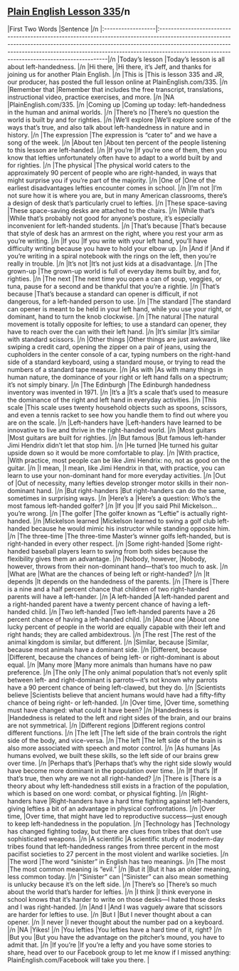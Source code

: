 ## [Plain English Lesson 335](https://PlainEnglish.com/335/)/n
|First Two Words    |Sentence                                                                                                                                                                                                                                                                                               |/n
|:------------------|:------------------------------------------------------------------------------------------------------------------------------------------------------------------------------------------------------------------------------------------------------------------------------------------------------|/n
|Today’s lesson     |Today’s lesson is all about left-handedness.                                                                                                                                                                                                                                                           |/n
|Hi there,          |Hi there, it’s Jeff, and thanks for joining us for another Plain English.                                                                                                                                                                                                                              |/n
|This is            |This is lesson 335 and JR, our producer, has posted the full lesson online at PlainEnglish.com/335.                                                                                                                                                                                                    |/n
|Remember that      |Remember that includes the free transcript, translations, instructional video, practice exercises, and more.                                                                                                                                                                                           |/n
|NA                 |PlainEnglish.com/335.                                                                                                                                                                                                                                                                                  |/n
|Coming up          |Coming up today: left-handedness in the human and animal worlds.                                                                                                                                                                                                                                       |/n
|There’s no         |There’s no question the world is built by and for righties.                                                                                                                                                                                                                                            |/n
|We’ll explore      |We’ll explore some of the ways that’s true, and also talk about left-handedness in nature and in history.                                                                                                                                                                                              |/n
|The expression     |The expression is “cater to” and we have a song of the week.                                                                                                                                                                                                                                           |/n
|About ten          |About ten percent of the people listening to this lesson are left-handed.                                                                                                                                                                                                                              |/n
|If you’re          |If you’re one of them, then you know that lefties unfortunately often have to adapt to a world built by and for righties.                                                                                                                                                                              |/n
|The physical       |The physical world caters to the approximately 90 percent of people who are right-handed, in ways that might surprise you if you’re part of the majority.                                                                                                                                              |/n
|One of             |One of the earliest disadvantages lefties encounter comes in school.                                                                                                                                                                                                                                   |/n
|I’m not            |I’m not sure how it is where you are, but in many American classrooms, there’s a design of desk that’s particularly cruel to lefties.                                                                                                                                                                  |/n
|These space-saving |These space-saving desks are attached to the chairs.                                                                                                                                                                                                                                                   |/n
|While that’s       |While that’s probably not good for anyone’s posture, it’s especially inconvenient for left-handed students.                                                                                                                                                                                            |/n
|That’s because     |That’s because that style of desk has an armrest on the right, where you rest your arm as you’re writing.                                                                                                                                                                                              |/n
|If you             |If you write with your left hand, you’ll have difficulty writing because you have to hold your elbow up.                                                                                                                                                                                               |/n
|And if             |And if you’re writing in a spiral notebook with the rings on the left, then you’re really in trouble.                                                                                                                                                                                                  |/n
|It’s not           |It’s not just kids at a disadvantage.                                                                                                                                                                                                                                                                  |/n
|The grown-up       |The grown-up world is full of everyday items built by, and for, righties.                                                                                                                                                                                                                              |/n
|The next           |The next time you open a can of soup, veggies, or tuna, pause for a second and be thankful that you’re a rightie.                                                                                                                                                                                      |/n
|That’s because     |That’s because a standard can opener is difficult, if not dangerous, for a left-handed person to use.                                                                                                                                                                                                  |/n
|The standard       |The standard can opener is meant to be held in your left hand, while you use your right, or dominant, hand to turn the knob clockwise.                                                                                                                                                                 |/n
|The natural        |The natural movement is totally opposite for lefties; to use a standard can opener, they have to reach over the can with their left hand.                                                                                                                                                              |/n
|It’s similar       |It’s similar with standard scissors.                                                                                                                                                                                                                                                                   |/n
|Other things       |Other things are just awkward, like swiping a credit card, opening the zipper on a pair of jeans, using the cupholders in the center console of a car, typing numbers on the right-hand side of a standard keyboard, using a standard mouse, or trying to read the numbers of a standard tape measure. |/n
|As with            |As with many things in human nature, the dominance of your right or left hand falls on a spectrum; it’s not simply binary.                                                                                                                                                                             |/n
|The Edinburgh      |The Edinburgh handedness inventory was invented in 1971.                                                                                                                                                                                                                                               |/n
|It’s a             |It’s a scale that’s used to measure the dominance of the right and left hand in everyday activities.                                                                                                                                                                                                   |/n
|This scale         |This scale uses twenty household objects such as spoons, scissors, and even a tennis racket to see how you handle them to find out where you are on the scale.                                                                                                                                         |/n
|Left-handers have  |Left-handers have learned to be innovative to live and thrive in the right-handed world.                                                                                                                                                                                                               |/n
|Most guitars       |Most guitars are built for righties.                                                                                                                                                                                                                                                                   |/n
|But famous         |But famous left-hander Jimi Hendrix didn’t let that stop him.                                                                                                                                                                                                                                          |/n
|He turned          |He turned his guitar upside down so it would be more comfortable to play.                                                                                                                                                                                                                              |/n
|With practice,     |With practice, most people can be like Jimi Hendrix: no, not as good on the guitar.                                                                                                                                                                                                                    |/n
|I mean,            |I mean, like Jimi Hendrix in that, with practice, you can learn to use your non-dominant hand for more everyday activities.                                                                                                                                                                            |/n
|Out of             |Out of necessity, many lefties develop stronger motor skills in their non-dominant hand.                                                                                                                                                                                                               |/n
|But right-handers  |But right-handers can do the same, sometimes in surprising ways.                                                                                                                                                                                                                                       |/n
|Here’s a           |Here’s a question: Who’s the most famous left-handed golfer?                                                                                                                                                                                                                                           |/n
|If you             |If you said Phil Mickelson…you’re wrong.                                                                                                                                                                                                                                                               |/n
|The golfer         |The golfer known as “Leftie” is actually right-handed.                                                                                                                                                                                                                                                 |/n
|Mickelson learned  |Mickelson learned to swing a golf club left-handed because he would mimic his instructor while standing opposite him.                                                                                                                                                                                  |/n
|The three-time     |The three-time Master’s winner golfs left-handed, but is right-handed in every other respect.                                                                                                                                                                                                          |/n
|Some right-handed  |Some right-handed baseball players learn to swing from both sides because the flexibility gives them an advantage.                                                                                                                                                                                     |/n
|Nobody, however,   |Nobody, however, throws from their non-dominant hand—that’s too much to ask.                                                                                                                                                                                                                           |/n
|What are           |What are the chances of being left or right-handed?                                                                                                                                                                                                                                                    |/n
|It depends         |It depends on the handedness of the parents.                                                                                                                                                                                                                                                           |/n
|There is           |There is a nine and a half percent chance that children of two right-handed parents will have a left-hander.                                                                                                                                                                                           |/n
|A left-handed      |A left-handed parent and a right-handed parent have a twenty percent chance of having a left-handed child.                                                                                                                                                                                             |/n
|Two left-handed    |Two left-handed parents have a 26 percent chance of having a left-handed child.                                                                                                                                                                                                                        |/n
|About one          |About one lucky percent of people in the world are equally capable with their left and right hands; they are called ambidextrous.                                                                                                                                                                      |/n
|The rest           |The rest of the animal kingdom is similar, but different.                                                                                                                                                                                                                                              |/n
|Similar, because   |Similar, because most animals have a dominant side.                                                                                                                                                                                                                                                    |/n
|Different, because |Different, because the chances of being left- or right-dominant is about equal.                                                                                                                                                                                                                        |/n
|Many more          |Many more animals than humans have no paw preference.                                                                                                                                                                                                                                                  |/n
|The only           |The only animal population that’s not evenly split between left- and right-dominant is parrots—it’s not known why parrots have a 90 percent chance of being left-clawed, but they do.                                                                                                                  |/n
|Scientists believe |Scientists believe that ancient humans would have had a fifty-fifty chance of being right- or left-handed.                                                                                                                                                                                             |/n
|Over time,         |Over time, something must have changed: what could it have been?                                                                                                                                                                                                                                       |/n
|Handedness is      |Handedness is related to the left and right sides of the brain, and our brains are not symmetrical.                                                                                                                                                                                                    |/n
|Different regions  |Different regions control different functions.                                                                                                                                                                                                                                                         |/n
|The left           |The left side of the brain controls the right side of the body, and vice-versa.                                                                                                                                                                                                                        |/n
|The left           |The left side of the brain is also more associated with speech and motor control.                                                                                                                                                                                                                      |/n
|As humans          |As humans evolved, we built these skills, so the left side of our brains grew over time.                                                                                                                                                                                                               |/n
|Perhaps that’s     |Perhaps that’s why the right side slowly would have become more dominant in the population over time.                                                                                                                                                                                                  |/n
|If that’s          |If that’s true, then why are we not all right-handed?                                                                                                                                                                                                                                                  |/n
|There is           |There is a theory about why left-handedness still exists in a fraction of the population, which is based on one word: combat, or physical fighting.                                                                                                                                                    |/n
|Right-handers have |Right-handers have a hard time fighting against left-handers, giving lefties a bit of an advantage in physical confrontations.                                                                                                                                                                         |/n
|Over time,         |Over time, that might have led to reproductive success—just enough to keep left-handedness in the population.                                                                                                                                                                                          |/n
|Technology has     |Technology has changed fighting today, but there are clues from tribes that don’t use sophisticated weapons.                                                                                                                                                                                           |/n
|A scientific       |A scientific study of modern-day tribes found that left-handedness ranges from three percent in the most pacifist societies to 27 percent in the most violent and warlike societies.                                                                                                                   |/n
|The word           |The word “sinister” in English has two meanings.                                                                                                                                                                                                                                                       |/n
|The most           |The most common meaning is “evil.”                                                                                                                                                                                                                                                                     |/n
|But it             |But it has an older meaning, less common today.                                                                                                                                                                                                                                                        |/n
|“Sinister” can     |“Sinister” can also mean something is unlucky because it’s on the left side.                                                                                                                                                                                                                           |/n
|There’s so         |There’s so much about the world that’s harder for lefties.                                                                                                                                                                                                                                             |/n
|I think            |I think everyone in school knows that it’s harder to write on those desks—I hated those desks and I was right-handed.                                                                                                                                                                                  |/n
|And I              |And I was vaguely aware that scissors are harder for lefties to use.                                                                                                                                                                                                                                   |/n
|But I              |But I never thought about a can opener.                                                                                                                                                                                                                                                                |/n
|I never            |I never thought about the number pad on a keyboard.                                                                                                                                                                                                                                                    |/n
|NA                 |Yikes!                                                                                                                                                                                                                                                                                                 |/n
|You lefties        |You lefties have a hard time of it, right?                                                                                                                                                                                                                                                             |/n
|But you            |But you have the advantage on the pitcher’s mound, you have to admit that.                                                                                                                                                                                                                             |/n
|If you’re          |If you’re a lefty and you have some stories to share, head over to our Facebook group to let me know if I missed anything: PlainEnglish.com/Facebook will take you there.                                                                                                                              |
